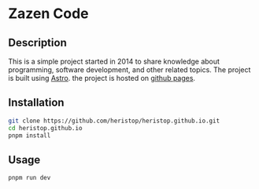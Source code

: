 # Zazen Code

## Description

This is a simple project started in 2014 to share knowledge about programming, software development, and other related topics. The project is built using [Astro](https://astro.build). the project is hosted on [github pages](;https://pages.github.com).

## Installation

```bash
git clone https://github.com/heristop/heristop.github.io.git
cd heristop.github.io
pnpm install
```

## Usage

```bash
pnpm run dev
```

